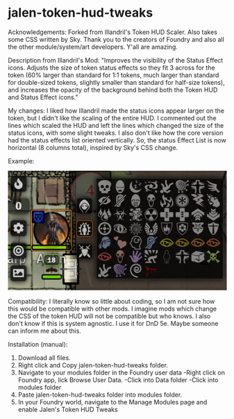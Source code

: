 # jalen-token-hud-tweaks
Acknowledgements: Forked from Illandril's Token HUD Scaler. Also takes some CSS written by Sky. Thank you to the creators of Foundry and also all the other module/system/art developers. Y'all are amazing. 

Description from Illandril's Mod: "Improves the visibility of the Status Effect icons. Adjusts the size of token status effects so they fit 3 across for the token (60% larger than standard for 1:1 tokens, much larger than standard for double-sized tokens, slightly smaller than standard for half-size tokens), and increases the opacity of the background behind both the Token HUD and Status Effect icons."

My changes: I liked how Illandril made the status icons appear larger on the token, but I didn't like the scaling of the entire HUD. I commented out the lines which scaled the HUD and left the lines which changed the size of the status icons, with some slight tweaks. I also don't like how the core version had the status effects list oriented vertically. So, the status Effect List is now horizontal (8 columns total), inspired by Sky's CSS change.

Example:

![](ImageExample/JalenTweaks.png)

Compatibility: I literally know so little about coding, so I am not sure how this would be compatible with other mods. I imagine mods which change the CSS of the token HUD will not be compatible but who knows. I also don't know if this is system agnostic. I use it for DnD 5e. Maybe someone can inform me about this. 

Installation (manual): 
  1. Download all files.
  2. Right click and Copy jalen-token-hud-tweaks folder.
  3. Navigate to your modules folder in the Foundry user data 
      -Right click on Foundry app, lick Browse User Data.
      -Click into Data folder
      -Click into modules folder
  4. Paste jalen-token-hud-tweaks folder into modules folder. 
  5. In your Foundry world, navigate to the Manage Modules page and enable Jalen's Token HUD Tweaks
